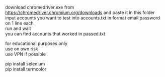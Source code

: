 download chromedriver.exe from https://chromedriver.chromium.org/downloads and paste it in this folder  
input accounts you want to test into accounts.txt in format email:password on 1 line each  
run and wait  
you can find accounts that worked in passed.txt  
  
for educational purposes only  
use on own risk  
use VPN if possible  
  
pip install selenium  
pip install termcolor  
